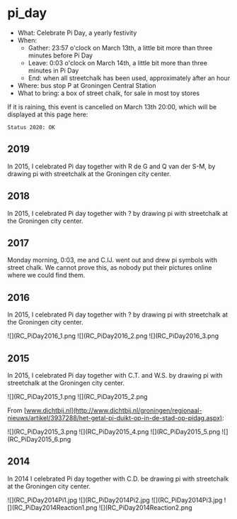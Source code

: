 # pi_day

 * What: Celebrate Pi Day, a yearly festivity
 * When:
   * Gather: 23:57 o'clock on March 13th, a little bit more than three minutes before Pi Day
   * Leave: 0:03 o'clock on March 14th, a little bit more than three minutes in Pi Day
   * End: when all streetchalk has been used, approximately after an hour</li>
 * Where: bus stop P at Groningen Central Station
 * What to bring: a box of street chalk, for sale in most toy stores

If it is raining, this event is cancelled on March 13th 20:00, 
which will be displayed at this page here:

```
Status 2020: OK
```

## 2019

In 2015, I celebrated Pi day together with R de G and Q van der S-M, 
by drawing pi with streetchalk at the Groningen city center.



## 2018

In 2015, I celebrated Pi day together with ? by drawing pi with streetchalk 
at the Groningen city center.

## 2017

Monday morning, 0:03, me and C.IJ. went out and drew pi symbols with street chalk.
We cannot prove this, as nobody put their pictures online where we could find them.

## 2016

In 2015, I celebrated Pi day together with ? by drawing pi with streetchalk 
at the Groningen city center.

![](RC_PiDay2016_1.png
![](RC_PiDay2016_2.png
![](RC_PiDay2016_3.png

## 2015

In 2015, I celebrated Pi day together with C.T. and W.S. by drawing pi with streetchalk 
at the Groningen city center.

![](RC_PiDay2015_1.png
![](RC_PiDay2015_2.png

From [www.dichtbij.nl](http://www.dichtbij.nl/groningen/regionaal-nieuws/artikel/3937288/het-getal-pi-duikt-op-in-de-stad-op-pidag.aspx):

![](RC_PiDay2015_3.png
![](RC_PiDay2015_4.png
![](RC_PiDay2015_5.png
![](RC_PiDay2015_6.png

## 2014

In 2014 I celebrated Pi day together with C.D. be drawing pi with streetchalk 
at the Groningen city center.

![](RC_PiDay2014Pi1.jpg
![](RC_PiDay2014Pi2.jpg
![](RC_PiDay2014Pi3.jpg
![](RC_PiDay2014Reaction1.png
![](RC_PiDay2014Reaction2.png

